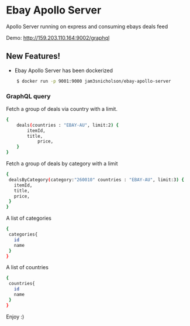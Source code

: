# Ebay Apollo Server
 Apollo Server running on express and consuming ebays deals feed
 
Demo: http://159.203.110.164:9002/graphql

## New Features!

  - Ebay Apollo Server has been dockerized

```sh
    $ docker run -p 9001:9000 jam3snicholson/ebay-apollo-server
```

### GraphQL query

Fetch a group of deals via country with a limit.

```sh
{
    deals(countries : "EBAY-AU", limit:2) {
    	itemId,
    	title,
			price,
    }
}
```
 Fetch a group of deals by category with a limit
 ```sh
{
  dealsByCategory(category:"260010" countries : "EBAY-AU", limit:3) {
    itemId,
    title,
    price,
  }
}
```
A list of categories
 ```sh
{
  categories{
    id
    name
  }
}
```  

A list of countries
 ```sh
{
  countries{
    id
    name
  }
}
```  


Enjoy :)